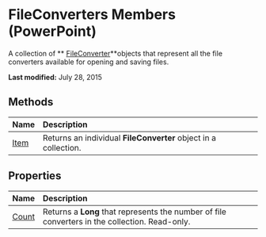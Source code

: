 
# FileConverters Members (PowerPoint)
A collection of  ** [FileConverter](6baf5bd8-6644-0784-a049-96c3d733043f.md)**objects that represent all the file converters available for opening and saving files.

 **Last modified:** July 28, 2015


## Methods



|**Name**|**Description**|
|:-----|:-----|
| [Item](4bd61f6b-6c43-4581-caaa-77e17ee6a354.md)|Returns an individual  **FileConverter** object in a collection.|

## Properties



|**Name**|**Description**|
|:-----|:-----|
| [Count](b3d80b25-7ff5-c47b-4aec-f2b94b63e5e1.md)|Returns a  **Long** that represents the number of file converters in the collection. Read-only.|

